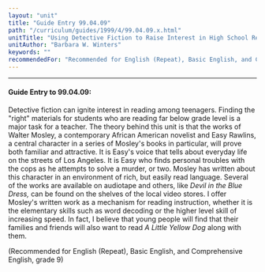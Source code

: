 ```yaml
---
layout: "unit"
title: "Guide Entry 99.04.09"
path: "/curriculum/guides/1999/4/99.04.09.x.html"
unitTitle: "Using Detective Fiction to Raise Interest in High School Readers"
unitAuthor: "Barbara W. Winters"
keywords: ""
recommendedFor: "Recommended for English (Repeat), Basic English, and Comprehensive English, grade 9."
---
```

<body>
<hr/>
<h4>
Guide Entry to 99.04.09:
</h4>
<p>Detective fiction can ignite interest in reading among teenagers. Finding the "right" materials for students who are reading far below grade level is a major task for a teacher. The theory behind this unit is that the works of Walter Mosley, a contemporary African American novelist and Easy Rawlins, a central character in a series of Mosley's books in particular, will prove both familiar and attractive. It is Easy's voice that tells about everyday life on the streets of Los Angeles. It is Easy who finds personal troubles with the cops as he attempts to solve a murder, or two. Mosley has written about this character in an environment of rich, but easily read language. Several of the works are available on audiotape and others, like
<i>
Devil in the Blue Dress,
</i>
can be found on the shelves of the local video stores.  I offer Mosley's written work as a mechanism for reading instruction, whether it is the elementary skills such as word decoding or the higher level skill of increasing speed. In fact, I believe that young people will find that their families and friends will also want to read
<i>
A Little Yellow Dog
</i>
along with them.</p>
<p>
(Recommended for English (Repeat), Basic English, and Comprehensive English, grade 9)
</p>
</body>
